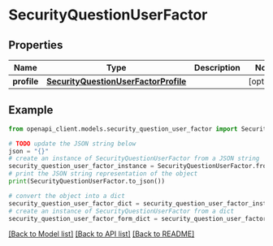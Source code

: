 # SecurityQuestionUserFactor


## Properties

Name | Type | Description | Notes
------------ | ------------- | ------------- | -------------
**profile** | [**SecurityQuestionUserFactorProfile**](SecurityQuestionUserFactorProfile.md) |  | [optional] 

## Example

```python
from openapi_client.models.security_question_user_factor import SecurityQuestionUserFactor

# TODO update the JSON string below
json = "{}"
# create an instance of SecurityQuestionUserFactor from a JSON string
security_question_user_factor_instance = SecurityQuestionUserFactor.from_json(json)
# print the JSON string representation of the object
print(SecurityQuestionUserFactor.to_json())

# convert the object into a dict
security_question_user_factor_dict = security_question_user_factor_instance.to_dict()
# create an instance of SecurityQuestionUserFactor from a dict
security_question_user_factor_form_dict = security_question_user_factor.from_dict(security_question_user_factor_dict)
```
[[Back to Model list]](../README.md#documentation-for-models) [[Back to API list]](../README.md#documentation-for-api-endpoints) [[Back to README]](../README.md)



